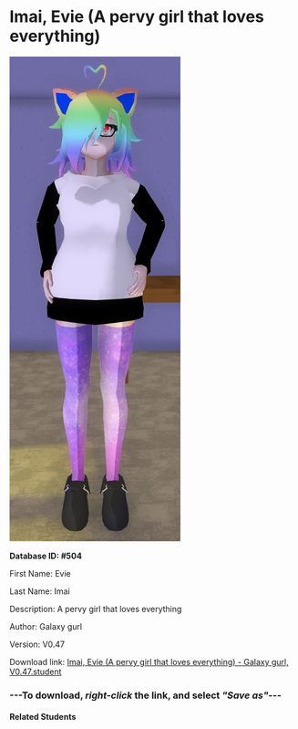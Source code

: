# Imai, Evie (A pervy girl that loves everything)

<img src="Files/Imai, Evie (A pervy girl that loves everything).png" title="Imai, Evie (A pervy girl that loves everything) - Galaxy gurl, V0.47">

**Database ID: #504**

First Name: Evie

Last Name: Imai

Description: A pervy girl that loves everything

Author: Galaxy gurl

Version: V0.47

Download link: <a href="https://raw.githubusercontent.com/Arbiter1223/Daigaku-Gurashi-Custom-Students/master/Students/Files/Imai%2C%20Evie%20(A%20pervy%20girl%20that%20loves%20everything)%20-%20Galaxy%20gurl%2C%20V0.47.student">Imai, Evie (A pervy girl that loves everything) - Galaxy gurl, V0.47.student</a>

### ---**To download, _right-click_ the link, and select _"Save as"_**---

#### Related Students

